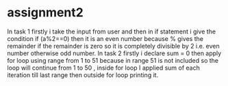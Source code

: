 # assignment2
In task 1 firstly i take the input from user and then in if statement i give the condition if (a%2==0) then it is an even number because % gives the remainder if the remainder is zero so it is completely divisible by 2 i.e. even number otherwise odd number.
In task 2 firstly i declare sum = 0 then apply for loop using range from 1 to 51 because in range 51 is not included so the loop will continue from 1 to 50 , inside for loop I applied sum of each iteration till last range then outside for loop printing it.
